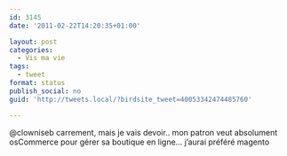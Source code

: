```yaml
---
id: 3145
date: '2011-02-22T14:20:35+01:00'

layout: post
categories:
  - Vis ma vie
tags:
  - tweet
format: status
publish_social: no
guid: 'http://tweets.local/?birdsite_tweet=40053342474485760'

---
```


@clowniseb carrement, mais je vais devoir.. mon patron veut absolument osCommerce pour gérer sa boutique en ligne… j’aurai préféré magento